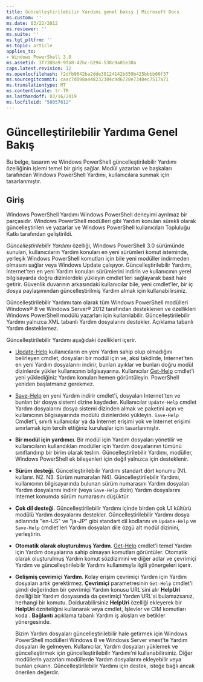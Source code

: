```yaml
---
title: Güncelleştirilebilir Yardımı genel bakış | Microsoft Docs
ms.custom: ''
ms.date: 03/22/2012
ms.reviewer: ''
ms.suite: ''
ms.tgt_pltfrm: ''
ms.topic: article
applies_to:
- Windows PowerShell 3.0
ms.assetid: 3f7388a9-9fa8-42bc-b294-538c9a01e30a
caps.latest.revision: 12
ms.openlocfilehash: f2dfb9642ba2dde38124142b659b425bbbb00f37
ms.sourcegitcommit: caac7d098a448232304c9d6728e7340ec7517a71
ms.translationtype: MT
ms.contentlocale: tr-TR
ms.lasthandoff: 03/16/2019
ms.locfileid: "58057612"
---
```

# <a name="updatable-help-overview"></a>Güncelleştirilebilir Yardıma Genel Bakış

Bu belge, tasarım ve Windows PowerShell güncelleştirilebilir Yardımı özelliğinin işlemi temel bir giriş sağlar. Modül yazarları ve başkaları tarafından Windows PowerShell Yardımı, kullanıcılara sunmak için tasarlanmıştır.

## <a name="introduction"></a>Giriş

Windows PowerShell Yardımı Windows PowerShell deneyimi ayrılmaz bir parçasıdır. Windows PowerShell modülleri gibi Yardım konuları sürekli olarak güncelleştirilen ve yazarlar ve Windows PowerShell kullanıcıları Topluluğu Katkı tarafından geliştirildi.

*Güncelleştirilebilir Yardımı* özelliği, Windows PowerShell 3.0 sürümünde sunulan, kullanıcıların Yardım konuları en yeni sürümleri komut isteminde, yerleşik Windows PowerShell komutları için bile yeni modüller indirmeden olmasını sağlar veya Windows Update çalışıyor. Güncelleştirilebilir Yardımı, Internet'ten en yeni Yardım konuları sürümlerini indirin ve kullanıcının yerel bilgisayarda doğru dizinlerdeki yükleyin cmdlet'leri sağlayarak basit hale getirir. Güvenlik duvarının arkasındaki kullanıcılar bile, yeni cmdlet'ler, bir iç dosya paylaşımından güncelleştirilmiş Yardım almak için kullanabilirsiniz.

Güncelleştirilebilir Yardımı tam olarak tüm Windows PowerShell modülleri Windows® 8 ve Windows Server® 2012 tarafından desteklenen ve özellikleri Windows PowerShell modülü yazarları için kullanılabilir. Güncelleştirilebilir Yardımı yalnızca XML tabanlı Yardım dosyalarını destekler. Açıklama tabanlı Yardım desteklemez.

Güncelleştirilebilir Yardımı aşağıdaki özellikleri içerir.

- [Update-Help](/powershell/module/Microsoft.PowerShell.Core/Update-Help) kullanıcıların en yeni Yardım sahip olup olmadığını belirleyen cmdlet, dosyaları bir modül için ve, aksi takdirde, Internet'ten en yeni Yardım dosyalarını indirir, bunları ayıklar ve bunları doğru modül dizinlerde yükler kullanıcının bilgisayarına.
  Kullanıcılar [Get-Help](/powershell/module/Microsoft.PowerShell.Core/Get-Help) cmdlet'i yeni yüklediğiniz Yardım konuları hemen görüntüleyin.
  PowerShell yeniden başlatmanız gerekmez.

- [Save-Help](/powershell/module/Microsoft.PowerShell.Core/Save-Help) en yeni Yardım indirir cmdlet'i, dosyaları Internet'ten ve bunları bir dosya sistemi dizine kaydeder. Kullanıcılar `Update-Help` cmdlet Yardım dosyalarını dosya sistemi dizinden almak ve paketini açın ve kullanıcının bilgisayarında modülü dizinlerdeki yükleyin. `Save-Help` Cmdlet'i, sınırlı kullanıcılar ya da Internet erişimi yok ve Internet erişimi sınırlamak için tercih ettiğiniz kuruluşlar için tasarlanmıştır.

- **Bir modül için yardımcı**. Bir modül için Yardım dosyaları yönetilir ve kullanıcıların kullandıkları modüller için Yardım dosyalarının tümünü sınıflandırıp bir birim olarak teslim. Güncelleştirilebilir Yardımı, modüller, Windows PowerShell ek bileşenleri için değil yalnızca için desteklenir.

- **Sürüm desteği**. Güncelleştirilebilir Yardımı standart dört konumu (N1. kullanır. N2. N3. Sürüm numaraları N4). Güncelleştirilebilir Yardımı, kullanıcının bilgisayarında bulunan sürüm numarasını Yardım dosyaları Yardım dosyalarını indirir (veya `Save-Help` dizin) Yardım dosyalarını Internet konumda sürüm numarasını düşüktür.

- **Çok dil desteği**. Güncelleştirilebilir Yardımı içinde birden çok UI kültürü modülü Yardım dosyalarını destekler. Güncelleştirilebilir Yardımı dosya adlarında "en-US" ve "ja-JP" gibi standart dil kodlarını ve `Update-Help` ve `Save-Help` cmdlet'leri Yardım dosyaları dile özgü alt modül dizinini, yerleştirin.

- **Otomatik olarak oluşturulmuş Yardım**. [Get-Help](/powershell/module/Microsoft.PowerShell.Core/Get-Help) cmdlet'i temel Yardım için Yardım dosyalarına sahip olmayan komutları görüntüler. Otomatik olarak oluşturulmuş Yardım komut sözdizimini ve diğer adlar ve çevrimiçi Yardım ve güncelleştirilebilir Yardımı kullanımıyla ilgili yönergeleri içerir.

- **Gelişmiş çevrimiçi Yardım**. Kolay erişim çevrimiçi Yardım için Yardım dosyaları artık gerektirmez. **Çevrimiçi** parametresinin `Get-Help` cmdlet'i şimdi değerinden bir çevrimiçi Yardım konusu URL'sini alır **HelpUri** özelliği bir Yardım dosyasında da çevrimiçi Yardım URL'si bulamazsanız, herhangi bir komutu. Doldurabilirsiniz **HelpUri** özelliği ekleyerek bir **HelpUri** özniteliğini kullanarak veya cmdlet, İşlevler ve CIM komutları koda **. Bağlantı** açıklama tabanlı Yardım iş akışları ve betikler yönergesinde.

  Bizim Yardım dosyaları güncelleştirilebilir hale getirmek için Windows PowerShell modülleri Windows 8 ve Windows Server vnext'te Yardım dosyaları ile gelmeyen. Kullanıcılar, Yardım dosyaları yüklemek ve güncelleştirmek için güncelleştirilebilir Yardımı'ni kullanabilirsiniz. Diğer modüllerin yazarları modüllerde Yardım dosyalarını ekleyebilir veya bunları çıkarın. Güncelleştirilebilir Yardımı için destek, isteğe bağlı ancak önerilen değerdir.

